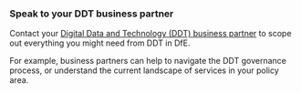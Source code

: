 ### Speak to your DDT business partner

Contact your [Digital Data and Technology (DDT) business partner](https://educationgovuk.sharepoint.com/sites/lvewp00038/SitePages/DDaT-Business-Partners.aspx) to scope out everything you might need from DDT in DfE. 


For example, business partners can help to navigate the DDT governance process, or understand the current landscape of services in your policy area.
